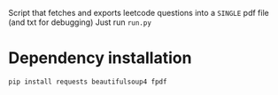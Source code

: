 Script that fetches and exports leetcode questions into a `SINGLE` pdf file (and txt  for debugging)
Just run `run.py`

# Dependency installation
```bash
pip install requests beautifulsoup4 fpdf
```